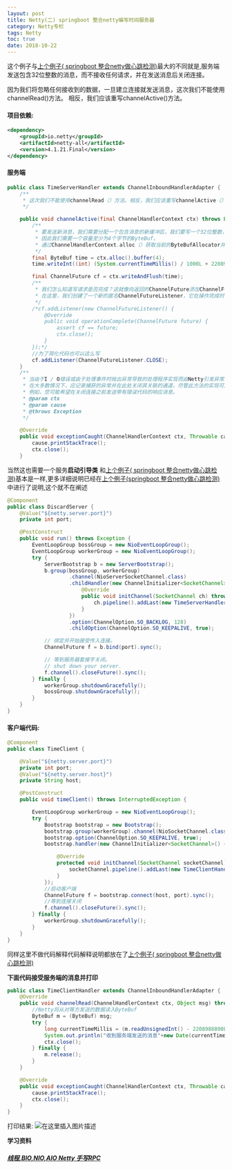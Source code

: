 ```yaml
---
layout: post
title: Netty(二) springboot 整合netty编写时间服务器
category: Netty专栏
tags: Netty
toc: true
date: 2018-10-22
---
```


<meta name="referrer" content="no-referrer" />

这个例子与[上个例子( springboot 整合netty做心跳检测)](https://haoxiaoyong.cn/2018/10/19/2018/2018-10-19-Netty1/)最大的不同就是,服务端发送包含32位整数的消息，而不接收任何请求，并在发送消息后关闭连接。

因为我们将忽略任何接收到的数据，一旦建立连接就发送消息，这次我们不能使用channelRead()方法。 相反，我们应该重写channelActive()方法。
#### 项目依赖:
```xml
<dependency>
    <groupId>io.netty</groupId>
    <artifactId>netty-all</artifactId>
    <version>4.1.21.Final</version>
</dependency>
```
#### 服务端
```java
public class TimeServerHandler extends ChannelInboundHandlerAdapter {
    /**
     * 这次我们不能使用channelRead（）方法。相反，我们应该重写channelActive（）方法
     */

    public void channelActive(final ChannelHandlerContext ctx) throws Exception {
        /**
         * 要发送新消息，我们需要分配一个包含消息的新缓冲区。我们要写一个32位整数，
         * 因此我们需要一个容量至少为4个字节的ByteBuf。
         * 通过ChannelHandlerContext.alloc（）获取当前的ByteBufAllocator并分配一个新的缓冲区。
         */
        final ByteBuf time = ctx.alloc().buffer(4);
        time.writeInt((int) (System.currentTimeMillis() / 1000L + 2208988800L));

        final ChannelFuture cf = ctx.writeAndFlush(time);
        /**
         * 我们怎么知道写请求是否完成？这就像向返回的ChannelFuture添加ChannelFutureListener一样。
         * 在这里，我们创建了一个新的匿名ChannelFutureListener，它在操作完成时关闭Channel
         */
        /*cf.addListener(new ChannelFutureListener() {
            @Override
            public void operationComplete(ChannelFuture future) {
                assert cf == future;
                ctx.close();
            }
        });*/
        //为了简化代码也可以这么写
        cf.addListener(ChannelFutureListener.CLOSE);
    }
    /**
     * 当由于I / O错误或由于处理事件时抛出异常导致的处理程序实现而由Netty引发异常时，使用Throwable调用exceptionCaught（）事件处理程序方法。
     * 在大多数情况下，应记录捕获的异常并在此处关闭其关联的通道，尽管此方法的实现可能会有所不同，具体取决于您要处理特殊情况的操作。
     * 例如，您可能希望在关闭连接之前发送带有错误代码的响应消息。
     * @param ctx
     * @param cause
     * @throws Exception
     */

    @Override
    public void exceptionCaught(ChannelHandlerContext ctx, Throwable cause) throws Exception {
        cause.printStackTrace();
        ctx.close();
    }

```
当然这也需要一个服务**启动引导类** 
和[上个例子( springboot 整合netty做心跳检测)](https://haoxiaoyong.cn/2018/10/19/2018/2018-10-19-Netty1/)基本是一样,更多详细说明已经在[上个例子(springboot 整合netty做心跳检测)](https://haoxiaoyong.cn/2018/10/19/2018/2018-10-19-Netty1/)中进行了说明,这个就不在阐述
```java
@Component
public class DiscardServer {
    @Value("${netty.server.port}")
    private int port;

    @PostConstruct
    public void run() throws Exception {
        EventLoopGroup bossGroup = new NioEventLoopGroup();
        EventLoopGroup workerGroup = new NioEventLoopGroup();
        try {
            ServerBootstrap b = new ServerBootstrap();
            b.group(bossGroup, workerGroup)
                    .channel(NioServerSocketChannel.class)
                    .childHandler(new ChannelInitializer<SocketChannel>() {
                        @Override
                        public void initChannel(SocketChannel ch) throws Exception {
                            ch.pipeline().addLast(new TimeServerHandler());
                        }
                    })
                    .option(ChannelOption.SO_BACKLOG, 128)
                    .childOption(ChannelOption.SO_KEEPALIVE, true);

            // 绑定并开始接受传入连接。
            ChannelFuture f = b.bind(port).sync();

            // 等到服务器套接字关闭。
            // shut down your server.
            f.channel().closeFuture().sync();
        } finally {
            workerGroup.shutdownGracefully();
            bossGroup.shutdownGracefully();
        }
    }
}
```
  #### 客户端代码:  
```java
@Component
public class TimeClient {

    @Value("${netty.server.port}")
    private int port;
    @Value("${netty.server.host}")
    private String host;

    @PostConstruct
    public void timeClient() throws InterruptedException {

        EventLoopGroup workerGroup = new NioEventLoopGroup();
        try {
            Bootstrap bootstrap = new Bootstrap();
            bootstrap.group(workerGroup).channel(NioSocketChannel.class);
            bootstrap.option(ChannelOption.SO_KEEPALIVE, true);
            bootstrap.handler(new ChannelInitializer<SocketChannel>() {

                @Override
                protected void initChannel(SocketChannel socketChannel) {
                    socketChannel.pipeline().addLast(new TimeClientHandler());
                }
            });
            //启动客户端
            ChannelFuture f = bootstrap.connect(host, port).sync();
            //等到连接关闭
            f.channel().closeFuture().sync();
        } finally {
            workerGroup.shutdownGracefully();
        }
    }
}
```
同样这里不做代码解释代码解释说明都放在了[上个例子( springboot 整合netty做心跳检测)](https://haoxiaoyong.cn/2018/10/19/2018/2018-10-19-Netty1/)

**下面代码接受服务端的消息并打印**

```java
public class TimeClientHandler extends ChannelInboundHandlerAdapter {
    @Override
    public void channelRead(ChannelHandlerContext ctx, Object msg) throws Exception {
        //Netty将从对等方发送的数据读入ByteBuf
        ByteBuf m = (ByteBuf) msg;
        try {
            long currentTimeMillis = (m.readUnsignedInt() - 2208988800L) * 1000L;
            System.out.println("收到服务端发送的消息"+new Date(currentTimeMillis));
            ctx.close();
        } finally {
            m.release();
        }
    }

    @Override
    public void exceptionCaught(ChannelHandlerContext ctx, Throwable cause) throws Exception {
        cause.printStackTrace();
        ctx.close();
    }
}
```
打印结果:
![在这里插入图片描述](https://img-blog.csdn.net/20181022095010573?watermark/2/text/aHR0cHM6Ly9ibG9nLmNzZG4ubmV0L2hhb3hpYW95b25nMTAxNA==/font/5a6L5L2T/fontsize/400/fill/I0JBQkFCMA==/dissolve/70)

**学习资料**

##### [线程,BIO,NIO,AIO Netty 手写RPC ](https://github.com/haoxiaoyong1014/recording)
